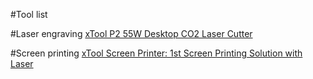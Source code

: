 #Tool list

#Laser engraving
[xTool P2 55W Desktop CO2 Laser Cutter](https://www.xtool.com/products/xtool-p2-55w-co2-laser-cutter?variant=44681910747375)

#Screen printing
[xTool Screen Printer: 1st Screen Printing Solution with Laser](https://www.xtool.com/products/xtool-screen-printer-1st-screen-printing-solution-with-laser?variant=44288777486575)
